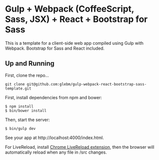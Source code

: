 # Gulp + Webpack (CoffeeScript, Sass, JSX) + React + Bootstrap for Sass

This is a template for a client-side web app compiled using Gulp with Webpack. Bootstrap for Sass and React included.

## Up and Running

First, clone the repo...

`git clone git@github.com:glebm/gulp-webpack-react-bootstrap-sass-template.git`

First, install dependencies from npm and bower:

```console
$ npm install
$ bin/bower install
```

Then, start the server:

```console
$ bin/gulp dev
```

See your app at http://localhost:4000/index.html.

For LiveReload, install [Chrome LiveReload extension](https://chrome.google.com/webstore/detail/livereload/jnihajbhpnppcggbcgedagnkighmdlei?hl=en),
then the browser will automatically reload when any file in /src changes.
